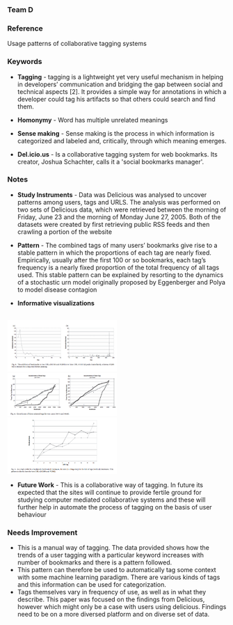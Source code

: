 ### Team D

### Reference
Usage patterns of collaborative tagging systems

### Keywords 

- **Tagging** - tagging is a lightweight yet very useful mechanism in helping in developers’ communication and bridging the gap between social and technical aspects [2]. It provides a simple way for annotations in which a developer could tag his artifacts so that others could search and find them. 

- **Homonymy** - Word has multiple unrelated meanings

- **Sense making** -  Sense making is the process in which information is categorized and labeled and, critically, through which meaning emerges.

- **Del.icio.us** - Is a collaborative tagging system for web bookmarks. Its creator, Joshua Schachter, calls it a 'social bookmarks manager'.

### Notes

- **Study Instruments** - Data was Delicious was analysed to uncover patterns among users, tags and URLS. The analysis was performed on two sets of Delicious data, which were retrieved between the morning of
Friday, June 23 and the morning of Monday June 27, 2005. Both of the datasets were created by first retrieving public RSS feeds and then crawling a portion of the website

- **Pattern** - The combined tags of many users’ bookmarks give rise to a stable pattern in which the proportions of each tag are nearly fixed. Empirically, usually after the first 100 or so bookmarks, each tag’s frequency is a nearly fixed proportion of the total frequency of all tags used. This stable pattern can be explained by resorting to the dynamics of a stochastic urn model originally proposed by Eggenberger and Polya to model disease contagion 

- **Informative visualizations**
<br/><br/>
<img src="screenshots/AdditionBookMarkOverTime.png" alt="Drawing" width="50%" height="50%"/>
<img src="screenshots/growthRate.png" alt="Drawing" width="50%" height="50%"/>
<img src="screenshots/RankBookMark.png" alt="Drawing" width="50%" height="50%"/>

- **Future Work** - This is a collaborative way of tagging. In future its expected that the sites will continue to provide fertile ground for studying computer mediated collaborative systems and these will further help in automate the process of tagging on the basis of user behaviour


### Needs Improvement

- This is a manual way of tagging. The data provided shows how the trends of a user tagging with a particular keyword increases with number of bookmarks and there is a pattern followed. 
- This pattern can therefore be used to automatically tag some context with some machine learning paradigm. There are various kinds of tags and this information can be used for categorization.
- Tags themselves vary in frequency of use, as well as in what they describe. This paper was focused on the findings from Delicious, however which might only be a case with users using delicious. Findings need to be on a more diversed platform and on diverse set of data.




